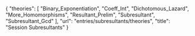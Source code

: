 {
    "theories": [
        "Binary_Exponentiation",
        "Coeff_Int",
        "Dichotomous_Lazard",
        "More_Homomorphisms",
        "Resultant_Prelim",
        "Subresultant",
        "Subresultant_Gcd"
    ],
    "url": "entries/subresultants/theories",
    "title": "Session Subresultants"
}